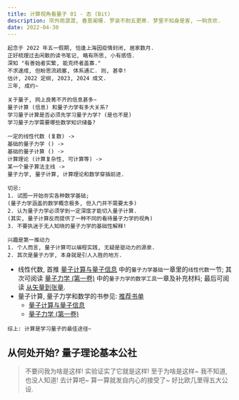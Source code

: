 ```yaml
---
title: 计算视角看量子 01 - 态 (Bit)
description: 帘外雨潺潺, 春意阑珊. 罗衾不耐五更寒. 梦里不知身是客, 一晌贪欢.
date: 2022-04-30
---
```


```
起念于 2022 年五一假期, 恰逢上海因疫情封闭, 居家数月.
正好梳理过去闲散的读书笔记, 略有所思, 小有感悟.
深知 "有善始者实繁, 能克终者盖寡."
不求速成, 但盼思流疏塞, 体系通汇. 则, 甚幸!
估计, 2022 定纲, 2023, 2024 成文.
三年, 成约~
```

```
关于量子, 网上良莠不齐的信息甚多~
量子计算 (信息) 和量子力学有多大关系?
学习量子计算是否必须先学习量子力学? (是也不是)
学习量子力学需要哪些数学知识储备?

一定的线性代数 (复数) ->
基础的量子力学 () ->
基础的量子计算 () ->
计算理论 (计算复杂性, 可计算等) ->
某一个量子算法主线 ->
量子力学, 量子计算, 计算理论和数学穿插前进.

切忌:
1. 试图一开始夯实各种数学基础;
(量子力学涵盖的数学概念极多, 但入门并不需要太多)
2. 认为量子力学必须学到一定深度才能切入量子计算.
(其实, 量子计算反而提供了一种不同的看待量子力学的视角)
3. 不要执迷于无人知晓的量子力学的基础性解释!

兴趣是第一推动力
1. 个人而言, 量子计算可以编程实践, 无疑是驱动力的源泉.
2. 其次是量子力学, 本身就是引人入胜的地方.
```

- 线性代数, 首推
  [量子计算与量子信息](https://book.douban.com/subject/35777059/)
  中的`量子力学基础`一章里的`线性代数`一节; 其次可阅读
  [量子力学 (第一卷)](https://book.douban.com/subject/25954720/)
  中的`量子力学的数学工具`一章及补充材料; 最后可阅读
  [从矢量到张量](https://book.douban.com/subject/36000538/).
- 量子计算, 量子力学和数学的书参见:
  [推荐书单](reading-recommended.md)
  - [量子计算与量子信息](https://book.douban.com/subject/35777059/)
  - [量子力学 (第一卷)](https://book.douban.com/subject/25954720/)

```
综上: 计算是学习量子的最佳途径~
```

## 从何处开始? 量子理论基本公社

> 不要问我为啥是这样! 实验证实了它就是这样!
  至于为啥是这样~ 我不知道, 也没人知道!
  去计算吧~ 算一算就发自内心的接受了~
  好比欧几里得五大公设.
